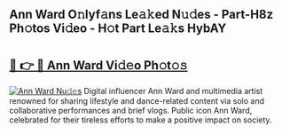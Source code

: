 ## Ann Ward O𝚗lyf𝚊ns Le𝚊𝚔ed N𝚞𝚍es - Part-H8z Ph𝚘tos Vi𝚍eo - H𝚘t Part Le𝚊𝚔s HybAY

# <h2><a href="http://hf8fy2r.feru.top/?c=Ann+Ward">🔗 👉 🔴 Ann Ward Vi𝚍𝚎o Ph𝚘t𝚘𝚜</a></h2>

[![Ann Ward Nu𝚍𝚎s](https://i.imgur.com/0TWrTi3.gif)](http://hf8fy2r.feru.top/?c=Ann+Ward)
Digital influencer Ann Ward and multimedia artist renowned for sharing lifestyle and dance-related content via solo and collaborative performances and brief vlogs. Public icon Ann Ward, celebrated for their tireless efforts to make a positive impact on society. 
